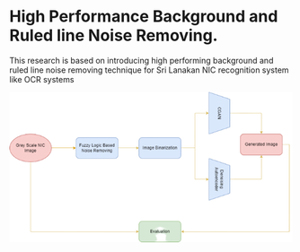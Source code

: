 # High Performance Background and Ruled line Noise Removing.

This research is based on introducing high performing background and ruled line noise removing technique for Sri Lanakan NIC recognition system like OCR systems


![This is an image](images/overall_1-removebg-preview.png)
